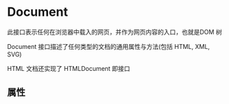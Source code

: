 
# Document

 此接口表示任何在浏览器中载入的网页，并作为网页内容的入口，也就是DOM 树

 Document 接口描述了任何类型的文档的通用属性与方法(包括 HTML, XML, SVG)

 HTML 文档还实现了 HTMLDocument 即接口

## 属性

